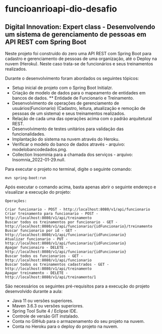 # funcioanrioapi-dio-desafio

<h2>Digital Innovation: Expert class - Desenvolvendo um sistema de gerenciamento de pessoas em API REST com Spring Boot</h2>

Neste projeto foi construído do zero uma API REST com Spring Boot para cadastro e gerenciamento de pessoas de uma organização, até o Deploy na nuvem (Heroku). Neste caso trata-se de funcionários e seus treinamentos realizados.

Durante o desenvolvimento foram abordados os seguintes tópicos:

* Setup inicial de projeto com o Spring Boot Initialzr. 
* Criação de modelo de dados para o mapeamento de entidades em bancos de dados.
** Entidade de Funcionario e Treinamento.
* Desenvolvimento de operações de gerenciamento de usuários(Funcionario) (Cadastro, leitura, atualização e remoção de pessoas de um sistema) e seus treinamentos realizados.
* Relação de cada uma das operações acima com o padrão arquitetural REST.
* Desenvolvimento de testes unitários para validação das funcionalidades.
* Implantação do sistema na nuvem através do Heroku.
* Verificar o modelo do banco de dados através - arquivo: modelobancodedados.png.
* Collection Insominia para a chamada dos serviços - arquivo: Insomnia_2022-01-29.null.

Para executar o projeto no terminal, digite o seguinte comando:

```shell script
mvn spring-boot:run 
```

Após executar o comando acima, basta apenas abrir o seguinte endereço e visualizar a execução do projeto:

```
Operações:

Criar funcionario - POST - http://localhost:8080/v1/api/funcionario
Criar treinamento para funcionario - POST - http://localhost:8080/v1/api/treinamento
Buscar todos os treinamentos por funcionario - GET - http://localhost:8080/v1/api/funcionario/{idFuncionario}/treinamento
Buscar funcionario por id - GET - http://localhost:8080/v1/api/funcionario/{idFuncionario}
Atualizar funcionario - PUT - http://localhost:8080/v1/api/funcionario/{idFuncionario}
Apagar funcionairo - DELETE - http://localhost:8080/v1/api/funcionario/{idFuncionario}
Buscar todos os funcionarios - GET - http://localhost:8080/v1/api/funcionario
Buscar todos os treinamentos cadastrados - GET - http://localhost:8080/v1/api/treinamento
Apagar treinamento - DELETE - http://localhost:8080/v1/api/treinamento/1
```



São necessários os seguintes pré-requisitos para a execução do projeto desenvolvido durante a aula:

* Java 11 ou versões superiores.
* Maven 3.6.3 ou versões superiores.
* Spring Tool Suite 4 / Eclipse IDE.
* Controle de versão GIT instalado.
* Conta no GitHub para o armazenamento do seu projeto na nuvem.
* Conta no Heroku para o deploy do projeto na nuvem.
